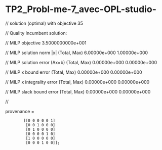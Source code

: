 # TP2_Probl-me-7_avec-OPL-studio-
// solution (optimal) with objective 35

// Quality Incumbent solution:

// MILP objective                                3.5000000000e+001

// MILP solution norm |x| (Total, Max)           6.00000e+000 1.00000e+000

// MILP solution error (Ax=b) (Total, Max)       0.00000e+000 0.00000e+000

// MILP x bound error (Total, Max)               0.00000e+000 0.00000e+000

// MILP x integrality error (Total, Max)         0.00000e+000 0.00000e+000

// MILP slack bound error (Total, Max)           0.00000e+000 0.00000e+000

// 


provenance =

            [[0 0 0 0 0 1]
             [0 0 1 0 0 0]
             [0 1 0 0 0 0]
             [0 0 0 0 1 0]
             [1 0 0 0 0 0]
             [0 0 0 1 0 0]];
